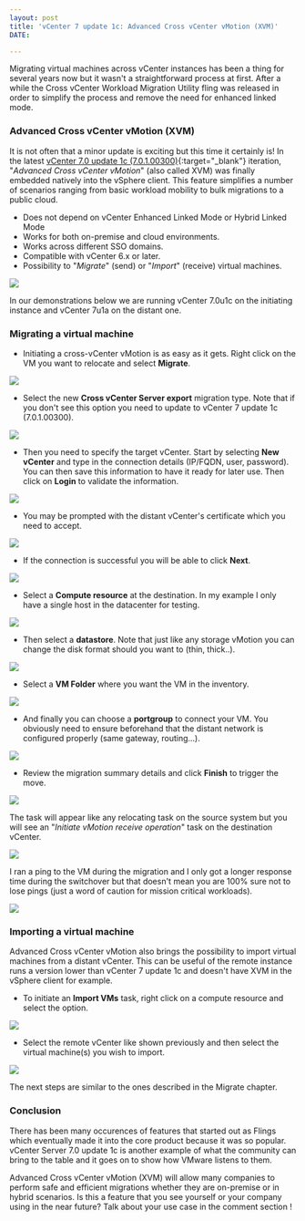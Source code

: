 ```yaml
---
layout: post
title: 'vCenter 7 update 1c: Advanced Cross vCenter vMotion (XVM)'
DATE: 

---
```

Migrating virtual machines across vCenter instances has been a thing for several years now but it wasn't a straightforward process at first. After a while the Cross vCenter Workload Migration Utility fling was released in order to simplify the process and remove the need for enhanced linked mode.

### Advanced Cross vCenter vMotion (XVM)

It is not often that a minor update is exciting but this time it certainly is! In the latest [vCenter 7.0 update 1c (7.0.1.00300)](https://docs.vmware.com/en/VMware-vSphere/7.0/rn/vsphere-vcenter-server-70u1c-release-notes.html){:target="_blank"} iteration, "_Advanced Cross vCenter vMotion_" (also called XVM) was finally embedded natively into the vSphere client. This feature simplifies a number of scenarios ranging from basic workload mobility to bulk migrations to a public cloud.

* Does not depend on vCenter Enhanced Linked Mode or Hybrid Linked Mode
* Works for both on-premise and cloud environments.
* Works across different SSO domains.
* Compatible with vCenter 6.x or later.
* Possibility to "_Migrate_" (send) or "_Import_" (receive) virtual machines.

![](/img/xvm000.PNG)

In our demonstrations below we are running vCenter 7.0u1c on the initiating instance and vCenter 7u1a on the distant one.

### Migrating a virtual machine

* Initiating a cross-vCenter vMotion is as easy as it gets. Right click on the VM you want to relocate and select **Migrate**.

![](/img/xvm0-1.png)

* Select the new **Cross vCenter Server export** migration type. Note that if you don't see this option you need to update to vCenter 7 update 1c (7.0.1.00300).

![](/img/xvm1.png)

* Then you need to specify the target vCenter. Start by selecting **New vCenter** and type in the connection details (IP/FQDN, user, password). You can then save this information to have it ready for later use. Then click on **Login** to validate the information.

![](/img/xvm2.png)

* You may be prompted with the distant vCenter's certificate which you need to accept.

![](/img/xvm3.png)

* If the connection is successful you will be able to click **Next**.

![](/img/xvm4.png)

* Select a **Compute resource** at the destination. In my example I only have a single host in the datacenter for testing.

![](/img/xvm5.png)

* Then select a **datastore**. Note that just like any storage vMotion you can change the disk format should you want to (thin, thick..).

![](/img/xvm6.png)

* Select a **VM Folder** where you want the VM in the inventory.

![](/img/xvm7.png)

* And finally you can choose a **portgroup** to connect your VM. You obviously need to ensure beforehand that the distant network is configured properly (same gateway, routing...).

![](/img/xvm8.png)

* Review the migration summary details and click **Finish** to trigger the move.

![](/img/xvm9.png)

The task will appear like any relocating task on the source system but you will see an "_Initiate vMotion receive operation_" task on the destination vCenter.

![](/img/xvm11.png)

I ran a ping to the VM during the migration and I only got a longer response time during the switchover but that doesn't mean you are 100% sure not to lose pings (just a word of caution for mission critical workloads).

![](/img/xvm12-1.png)

### Importing a virtual machine

Advanced Cross vCenter vMotion also brings the possibility to import virtual machines from a distant vCenter. This can be useful of the remote instance runs a version lower than vCenter 7 update 1c and doesn't have XVM in the vSphere client for example.

* To initiate an **Import VMs** task, right click on a compute resource and select the option.

**![](/img/xvm10.png)**

* Select the remote vCenter like shown previously and then select the virtual machine(s) you wish to import.

![](/img/xvm13.png)

The next steps are similar to the ones described in the Migrate chapter.

### Conclusion

There has been many occurences of features that started out as Flings which eventually made it into the core product because it was so popular. vCenter Server 7.0 update 1c is another example of what the community can bring to the table and it goes on to show how VMware listens to them.

Advanced Cross vCenter vMotion (XVM) will allow many companies to perform safe and efficient migrations whether they are on-premise or in hybrid scenarios. Is this a feature that you see yourself or your company using in the near future? Talk about your use case in the comment section !
